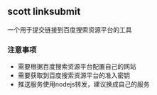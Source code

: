 ## scott linksubmit

一个用于提交链接到百度搜索资源平台的工具

### 注意事项

- 需要根据百度搜索资源平台配置自己的网站
- 需要获取到百度搜索资源平台的准入密钥
- 推送服务使用nodejs转发，建议换成自己的服务
